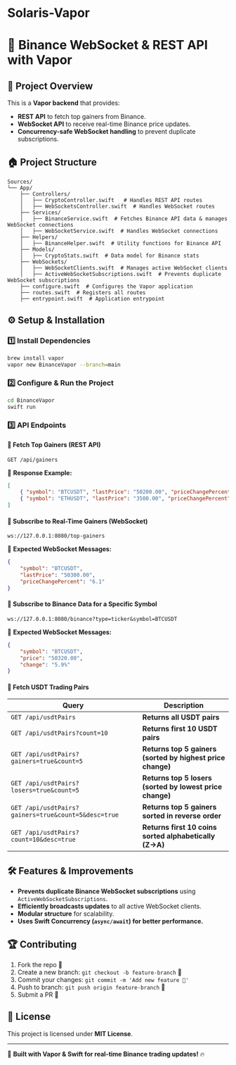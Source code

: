 # Solaris-Vapor

# 🚀 Binance WebSocket & REST API with Vapor

## 📌 Project Overview
This is a **Vapor backend** that provides:
- **REST API** to fetch top gainers from Binance.
- **WebSocket API** to receive real-time Binance price updates.
- **Concurrency-safe WebSocket handling** to prevent duplicate subscriptions.

## 🏠 Project Structure
```
Sources/
└── App/
    ├── Controllers/
    │   ├── CryptoController.swift   # Handles REST API routes
    │   ├── WebSocketsController.swift  # Handles WebSocket routes
    ├── Services/
    │   ├── BinanceService.swift  # Fetches Binance API data & manages WebSocket connections
    │   ├── WebSocketService.swift  # Handles WebSocket connections
    ├── Helpers/
    │   ├── BinanceHelper.swift  # Utility functions for Binance API
    ├── Models/
    │   ├── CryptoStats.swift  # Data model for Binance stats
    ├── WebSockets/
    │   ├── WebSocketClients.swift  # Manages active WebSocket clients
    │   ├── ActiveWebSocketSubscriptions.swift  # Prevents duplicate WebSocket subscriptions
    ├── configure.swift  # Configures the Vapor application
    ├── routes.swift  # Registers all routes
    ├── entrypoint.swift  # Application entrypoint
```

## ⚙️ Setup & Installation
### **1️⃣ Install Dependencies**
```sh
brew install vapor
vapor new BinanceVapor --branch=main
```

### **2️⃣ Configure & Run the Project**
```sh
cd BinanceVapor
swift run
```

### **3️⃣ API Endpoints**
#### **🔹 Fetch Top Gainers (REST API)**
```
GET /api/gainers
```
📌 **Response Example:**
```json
[
    { "symbol": "BTCUSDT", "lastPrice": "50200.00", "priceChangePercent": "5.5" },
    { "symbol": "ETHUSDT", "lastPrice": "3500.00", "priceChangePercent": "4.2" }
]
```

#### **🔹 Subscribe to Real-Time Gainers (WebSocket)**
```
ws://127.0.0.1:8080/top-gainers
```
📌 **Expected WebSocket Messages:**
```json
{
    "symbol": "BTCUSDT",
    "lastPrice": "50300.00",
    "priceChangePercent": "6.1"
}
```

#### **🔹 Subscribe to Binance Data for a Specific Symbol**
```
ws://127.0.0.1:8080/binance?type=ticker&symbol=BTCUSDT
```
📌 **Expected WebSocket Messages:**
```json
{
    "symbol": "BTCUSDT",
    "price": "50320.00",
    "change": "5.9%"
}
```

#### **🔹 Fetch USDT Trading Pairs**
| Query | Description |
|--------|------------|
| `GET /api/usdtPairs` | **Returns all USDT pairs** |
| `GET /api/usdtPairs?count=10` | **Returns first 10 USDT pairs** |
| `GET /api/usdtPairs?gainers=true&count=5` | **Returns top 5 gainers (sorted by highest price change)** |
| `GET /api/usdtPairs?losers=true&count=5` | **Returns top 5 losers (sorted by lowest price change)** |
| `GET /api/usdtPairs?gainers=true&count=5&desc=true` | **Returns top 5 gainers sorted in reverse order** |
| `GET /api/usdtPairs?count=10&desc=true` | **Returns first 10 coins sorted alphabetically (Z→A)** |

## 🛠 Features & Improvements
- **Prevents duplicate Binance WebSocket subscriptions** using `ActiveWebSocketSubscriptions`.
- **Efficiently broadcasts updates** to all active WebSocket clients.
- **Modular structure** for scalability.
- **Uses Swift Concurrency (`async/await`) for better performance.**

## 🏆 Contributing
1. Fork the repo 🍴
2. Create a new branch: `git checkout -b feature-branch` 🌿
3. Commit your changes: `git commit -m 'Add new feature 🚀'`
4. Push to branch: `git push origin feature-branch` 👄
5. Submit a PR 🎉

## 🐝 License
This project is licensed under **MIT License**.

---
🚀 **Built with Vapor & Swift for real-time Binance trading updates!** 🔥

